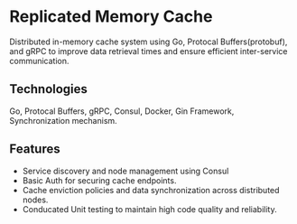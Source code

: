 # Replicated Memory Cache

Distributed in-memory cache system using Go, Protocal Buffers(protobuf), and gRPC
to improve data retrieval times and ensure efficient inter-service communication.

## Technologies

Go, Protocal Buffers, gRPC, Consul, Docker, Gin Framework, Synchronization mechanism.

## Features

- Service discovery and node management using Consul
- Basic Auth for securing cache endpoints.
- Cache enviction policies and data synchronization across distributed nodes.
- Conducated Unit testing to maintain high code quality and reliability.
